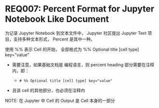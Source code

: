 # REQ007: Percent Format for Jupyter Notebook Like Document

为记录 Jupyter Notebook 到文本文件中， Jupyter 社区提出 Jupyter Text 项目，支持多种文本形式， Percent 是其中一种。

使用 %% 表示 Cell 的开始， 全部格式为 %% Optional title [cell type] key="value"

- 需要注意，如果基础文档是 编程语言，则 percent heading 部分需要在注释内，即：

    - `# %% Optional title [cell type] key="value"`

- 且该 cell 的其他部分，也必须在注释内

NOTE: 在 Jupyter 中 Cell 的 Output 是 Cell 本身的一部分

